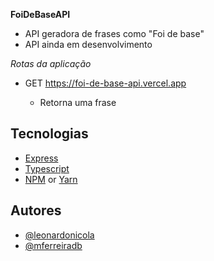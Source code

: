 **FoiDeBaseAPI**

- API geradora de frases como "Foi de base"
- API ainda em desenvolvimento

*Rotas da aplicação*

- GET https://foi-de-base-api.vercel.app
    
    - Retorna uma frase

## Tecnologias

- [Express](https://expressjs.com/)
- [Typescript](https://www.typescriptlang.org/)
- [NPM](https://www.npmjs.com/) or [Yarn](https://yarnpkg.com/)

## Autores

- [@leonardonicola](https://www.github.com/leonardonicola)
- [@mferreiradb](https://www.github.com/mferreiradb)

